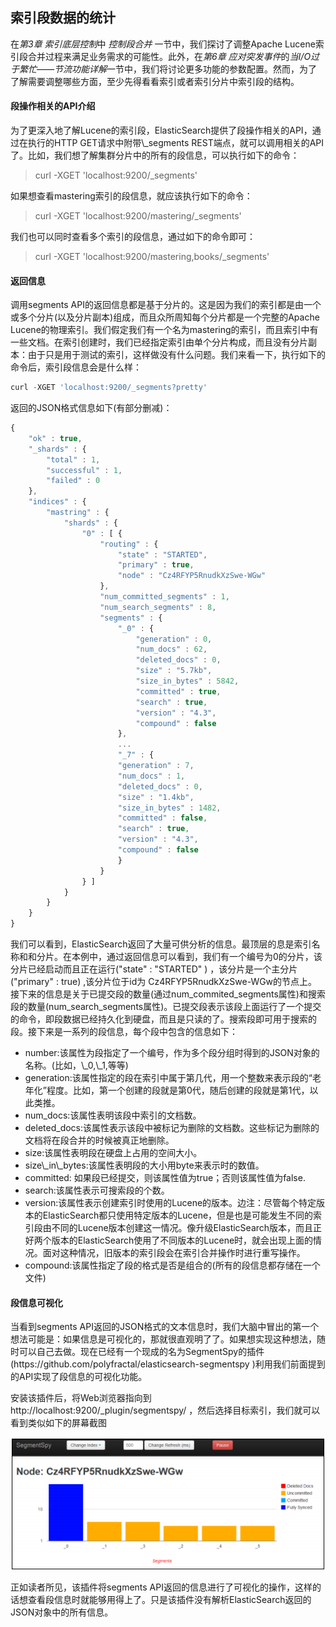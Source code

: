 ## 索引段数据的统计
<div style="text-indent:2em;"></div>
<p>在<i>第3章 索引底层控制</i>中 <i>控制段合并</i> 一节中，我们探讨了调整Apache Lucene索引段合并过程来满足业务需求的可能性。此外，在<i>第6章 应对突发事件</i>的<i>当I/O过于繁忙——节流功能详解</i>一节中，我们将讨论更多功能的参数配置。然而，为了了解需要调整哪些方面，至少先得看看索引或者索引分片中索引段的结构。 </p>

<h4>段操作相关的API介绍</h4>
<p>为了更深入地了解Lucene的索引段，ElasticSearch提供了段操作相关的API，通过在执行的HTTP GET请求中附带\_segments REST端点，就可以调用相关的API了。比如，我们想了解集群分片中的所有的段信息，可以执行如下的命令：
<blockquote>curl -XGET 'localhost:9200/_segments'</blockquote>
如果想查看mastering索引的段信息，就应该执行如下的命令：
<blockquote>curl -XGET 'localhost:9200/mastering/_segments'</blockquote>
我们也可以同时查看多个索引的段信息，通过如下的命令即可：
<blockquote>curl -XGET 'localhost:9200/mastering,books/_segments'</blockquote>
</p>
<h4>返回信息</h4>
<p>调用segments API的返回信息都是基于分片的。这是因为我们的索引都是由一个或多个分片(以及分片副本)组成，而且众所周知每个分片都是一个完整的Apache Lucene的物理索引。我们假定我们有一个名为mastering的索引，而且索引中有一些文档。在索引创建时，我们已经指定索引由单个分片构成，而且没有分片副本：由于只是用于测试的索引，这样做没有什么问题。我们来看一下，执行如下的命令后，索引段信息会是什么样：</p>

```javascript
curl -XGET 'localhost:9200/_segments?pretty'
```
返回的JSON格式信息如下(有部分删减)：

```javascript
{
    "ok" : true,
    "_shards" : {
        "total" : 1,
        "successful" : 1,
        "failed" : 0
    },
    "indices" : {
        "mastring" : {
            "shards" : {
                "0" : [ {
                    "routing" : {
                        "state" : "STARTED",
                        "primary" : true,
                        "node" : "Cz4RFYP5RnudkXzSwe-WGw"
                    },
                    "num_committed_segments" : 1,
                    "num_search_segments" : 8,
                    "segments" : {
                        "_0" : {
                            "generation" : 0,
                            "num_docs" : 62,
                            "deleted_docs" : 0,
                            "size" : "5.7kb",
                            "size_in_bytes" : 5842,
                            "committed" : true,
                            "search" : true,
                            "version" : "4.3",
                            "compound" : false
                        },
                        ...
                        "_7" : {
                        "generation" : 7,
                        "num_docs" : 1,
                        "deleted_docs" : 0,
                        "size" : "1.4kb",
                        "size_in_bytes" : 1482,
                        "committed" : false,
                        "search" : true,
                        "version" : "4.3",
                        "compound" : false
                        }
                    }
                } ]
            }
        }
    }
}
```
我们可以看到，ElasticSearch返回了大量可供分析的信息。最顶层的息是索引名称和和分片。在本例中，通过返回信息可以看到，我们有一个编号为0的分片，该分片已经启动而且正在运行("state" : "STARTED" ) ，该分片是一个主分片 ("primary" : true) ,该分片位于id为 Cz4RFYP5RnudkXzSwe-WGw的节点上。接下来的信息是关于已提交段的数量(通过num\_commited\_segments属性)和搜索段的数量(num\_search\_segments属性)。已提交段表示该段上面运行了一个提交的命令，即段数据已经持久化到硬盘，而且是只读的了。搜索段即可用于搜索的段。接下来是一系列的段信息，每个段中包含的信息如下：
<ul>
<li>number:该属性为段指定了一个编号，作为多个段分组时得到的JSON对象的名称。(比如，\_0,\_1,等等)</li>
<li>generation:该属性指定的段在索引中属于第几代，用一个整数来表示段的“老年化”程度。比如，第一个创建的段就是第0代，随后创建的段就是第1代，以此类推。</li>
<li>num_docs:该属性表明该段中索引的文档数。</li>
<li>deleted_docs:该属性表示该段中被标记为删除的文档数。这些标记为删除的文档将在段合并的时候被真正地删除。</li>
<li>size:该属性表明段在硬盘上占用的空间大小。</li>
<li>size\_in\_bytes:该属性表明段的大小用byte来表示时的数值。</li>
<li>committed: 如果段已经提交，则该属性值为true；否则该属性值为false.</li>
<li>search:该属性表示可搜索段的个数。</li>
<li>version:该属性表示创建索引时使用的Lucene的版本。边注：尽管每个特定版本的ElasticSearch都只使用特定版本的Lucene，但是也是可能发生不同的索引段由不同的Lucene版本创建这一情况。像升级ElasticSearch版本，而且正好两个版本的ElasticSearch使用了不同版本的Lucene时，就会出现上面的情况。面对这种情况，旧版本的索引段会在索引合并操作时进行重写操作。</li>
<li>compound:该属性指定了段的格式是否是组合的(所有的段信息都存储在一个文件)</li>
</ul>

<h4>段信息可视化</h4>
<p>当看到segments API返回的JSON格式的文本信息时，我们大脑中冒出的第一个想法可能是：如果信息是可视化的，那就很直观明了了。如果想实现这种想法，随时可以自己去做。现在已经有一个现成的名为SegmentSpy的插件(https://github.com/polyfractal/elasticsearch-segmentspy )利用我们前面提到的API实现了段信息的可视化功能。</p>
<p>安装该插件后，将Web浏览器指向到http://localhost:9200/_plugin/segmentspy/ ，然后选择目标索引，我们就可以看到类似如下的屏幕截图
</p>
<center><img src="../imgs/54-segments.png"/> </center>
<p>正如读者所见，该插件将segments API返回的信息进行了可视化的操作，这样的话想查看段信息时就能够用得上了。只是该插件没有解析ElasticSearch返回的JSON对象中的所有信息。 </p>

